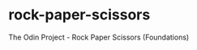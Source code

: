 # rock-paper-scissors
The Odin Project - Rock Paper Scissors (Foundations)

<!-- For now, remove the logic that plays exactly five rounds.
Create three buttons, one for each selection. Add an event listener to the buttons that call your playRound function with the correct playerSelection every time a button is clicked. (you can keep the console.logs for this step)
Add a div for displaying results and change all of your console.logs into DOM methods.
Display the running score, and announce a winner of the game once one player reaches 5 points.
You will likely have to refactor (rework/rewrite) your original code to make it work for this. That’s OK! Reworking old code is an important part of a programmer’s life. -->
